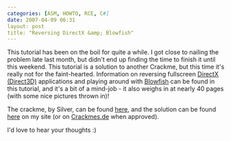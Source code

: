 ```yaml
---
categories: [ASM, HOWTO, RCE, C#]
date: 2007-04-09 06:31
layout: post
title: "Reversing DirectX &amp; Blowfish"
---
```

This tutorial has been on the boil for quite a while.  I got close to nailing the problem late last month, but didn't end up finding the time to finish it until this weekend.  This tutorial is a solution to another Crackme, but this time it's really not for the faint-hearted.  Information on reversing fullscreen <a href="http://www.microsoft.com/directx/" title="DirectX" target="_blank">DirectX (Direct3D)</a> applications and playing around with <a href="http://www.schneier.com/blowfish.html" title="Blowfish" target="_blank">Blowfish</a> can be found in this tutorial, and it's a bit of a mind-job - it also weighs in at nearly 40 pages (with some nice pictures thrown in)!

The crackme, by Silver, can be found <a href="http://www.crackmes.de/users/silver/silvers_dx_crackme_1/" title="Silver's DirectX Crackme" target="_blank">here</a>, and the solution can be found <a href="/uploads/2007/04/silver-directx-solution-thecolonial.zip" title="Solution to Silvers Crackme">here</a> on my site (or on <a href="http://www.crackmes.de/users/silver/silvers_dx_crackme_1/" title="Silver's DirectX Crackme" target="_blank">Crackmes.de</a> when approved).

I'd love to hear your thoughts :)
